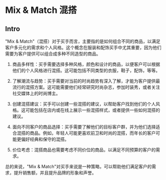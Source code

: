# Mix & Match 混搭

## Intro

"Mix & Match"（混搭）对于买手而言，主要指的是如何组合不同的商品，以满足客户多元化的需求和个人风格。这个概念在服装和配饰买手中尤其重要，因为他们需要为客户提供可以组合成多种不同造型的商品。

1. 商品多样性：买手需要选择多种风格，颜色和设计的商品，以便客户可以根据他们的个人风格进行混搭。这可能包括不同类型的衣服，鞋子，配饰，等等。

2. 了解潮流与趋势：买手需要对当前的时尚趋势有深入了解，才能为客户提供最流行的混搭方案。这可能需要他们经常研究时尚杂志，参加时装秀，或者关注社交媒体上的时尚博主。

3. 创建混搭建议：买手可以创建一些混搭的建议，以帮助客户找到他们的个人风格。这可能包括在店内或在线上展示一些混搭样式，或者提供一些如何混搭的建议。

4. 面向不同客户的商品选择：买手需要了解他们的目标客户群，并为他们选择适合混搭的商品。例如，年轻人可能更喜欢前卫和时尚的混搭，而年长的客户可能更偏好经典和保守的混搭。

5. 价位考虑：混搭商品也需要考虑不同价位的商品，以满足不同预算的客户的需求。

总的来说，"Mix & Match"对买手来说是一种策略，可以帮助他们满足客户的需求，提升销售额，并且提升品牌的形象和声誉。
